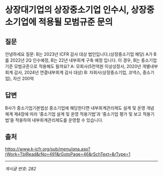 # 상장대기업의 상장중소기업 인수시, 상장중소기업에 적용될 모범규준 문의

## 질문
안녕하세요
질문: B는 2023년 ICFR 감사 대상 법인입니다.(상장중소기업 해당)
A가 B를 2022년 2Q 인수예정, B는 22년 내부회계 구축 예정 입니다.
이 경우, B는 중소기업 기준 모범규준으로 적용해도 될까요?
A: 모회사(5천억원 이상상장사, 2020년 개별내부회계 감사, 2024년 연결내부회계 감사 대상)
B: 자회사(상장중소기업, 코넥스, 중소기업), 자산 200억

## 답변
B사가 중소기업기본법상 중소기업에 해당한다면 내부회계관리제도 설계 및 운영 개념체계 제4장에 따라 ‘중소기업 설계 및 운영 적용기법’과 ‘중소기업 평가 및 보고 적용기법’을 적용하여 내부회계관리제도를 운영할 수 있습니다.

## 출처
https://www.k-icfr.org/sub/menu/qna.asp?rWork=TblRead&rNo=491&rGotoPage=46&rSchText=&rType=1

---
*게시글 번호: 282*
